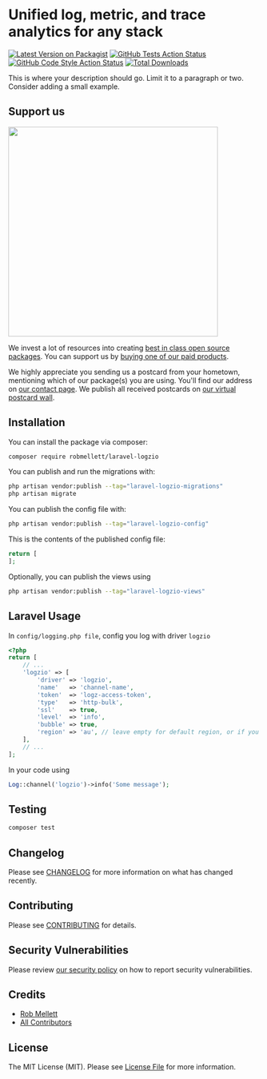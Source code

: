 # Unified log, metric, and trace analytics for any stack

[![Latest Version on Packagist](https://img.shields.io/packagist/v/robmellett/laravel-logzio.svg?style=flat-square)](https://packagist.org/packages/robmellett/laravel-logzio)
[![GitHub Tests Action Status](https://img.shields.io/github/workflow/status/robmellett/laravel-logzio/run-tests?label=tests)](https://github.com/robmellett/laravel-logzio/actions?query=workflow%3Arun-tests+branch%3Amain)
[![GitHub Code Style Action Status](https://img.shields.io/github/workflow/status/robmellett/laravel-logzio/Check%20&%20fix%20styling?label=code%20style)](https://github.com/robmellett/laravel-logzio/actions?query=workflow%3A"Check+%26+fix+styling"+branch%3Amain)
[![Total Downloads](https://img.shields.io/packagist/dt/robmellett/laravel-logzio.svg?style=flat-square)](https://packagist.org/packages/robmellett/laravel-logzio)

This is where your description should go. Limit it to a paragraph or two. Consider adding a small example.

## Support us

[<img src="https://github-ads.s3.eu-central-1.amazonaws.com/laravel-logzio.jpg?t=1" width="419px" />](https://spatie.be/github-ad-click/laravel-logzio)

We invest a lot of resources into creating [best in class open source packages](https://spatie.be/open-source). You can support us by [buying one of our paid products](https://spatie.be/open-source/support-us).

We highly appreciate you sending us a postcard from your hometown, mentioning which of our package(s) you are using. You'll find our address on [our contact page](https://spatie.be/about-us). We publish all received postcards on [our virtual postcard wall](https://spatie.be/open-source/postcards).

## Installation

You can install the package via composer:

```bash
composer require robmellett/laravel-logzio
```

You can publish and run the migrations with:

```bash
php artisan vendor:publish --tag="laravel-logzio-migrations"
php artisan migrate
```

You can publish the config file with:

```bash
php artisan vendor:publish --tag="laravel-logzio-config"
```

This is the contents of the published config file:

```php
return [
];
```

Optionally, you can publish the views using

```bash
php artisan vendor:publish --tag="laravel-logzio-views"
```

## Laravel Usage

In `config/logging.php file`, config you log with driver `logzio`

```php
<?php
return [
    // ...
	'logzio' => [
	    'driver' => 'logzio',
	    'name'   => 'channel-name',
	    'token'  => 'logz-access-token',
	    'type'   => 'http-bulk',
	    'ssl'    => true,
	    'level'  => 'info',
	    'bubble' => true,
	    'region' => 'au', // leave empty for default region, or if you are on a trial
	],
	// ...
];
```
In your code using

```php
Log::channel('logzio')->info('Some message');
```
## Testing

```bash
composer test
```

## Changelog

Please see [CHANGELOG](CHANGELOG.md) for more information on what has changed recently.

## Contributing

Please see [CONTRIBUTING](.github/CONTRIBUTING.md) for details.

## Security Vulnerabilities

Please review [our security policy](../../security/policy) on how to report security vulnerabilities.

## Credits

- [Rob Mellett](https://github.com/robmellett)
- [All Contributors](../../contributors)

## License

The MIT License (MIT). Please see [License File](LICENSE.md) for more information.
